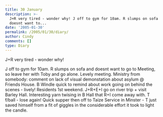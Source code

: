 ```yaml
---
title: 30 January
description: >-
  J+R very tired - wonder why! J off to gym for 10am. R slumps on sofa and
  doesnt want to...
date: '2005-01-30'
permalink: /2005/01/30/diary/
author: Cindy
comments: []
type: Diary
---
```


J+R very tired - wonder why!

J off to gym for 10am. R slumps on sofa and doesnt want to go to Meeting, so leave her with Toby and go alone. Levely meeting. Ministry from somebody: comment on lack of visual demonstation about asylum @ Friends House. B Windle quick to remind about work going on behind the scenes - lively! Residents 1st weekend. J+R+E+I go on river trip + visit Barley Hall. Interesting yarn twising in B Hall that R+I come away with. T f/ball - lose again! Quick supper then off to Taize Service in Minster - T just saved himself from a fit of giggles in the considerable effort it took to light the candle.
